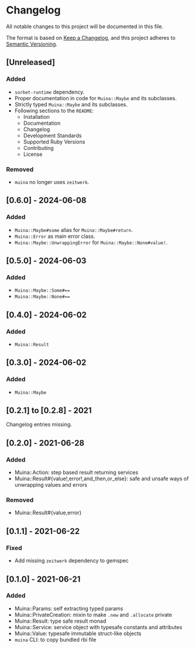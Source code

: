 # Changelog

All notable changes to this project will be documented in this file.

The format is based on [Keep a Changelog](https://keepachangelog.com/en/1.1.0/),
and this project adheres to [Semantic Versioning](https://semver.org/spec/v2.0.0.html).

## [Unreleased]
### Added
* `sorbet-runtime` dependency.
* Proper documentation in code for `Muina::Maybe` and its subclasses.
* Strictly typed `Muina::Maybe` and its subclasses.
* Following sections to the `README`: 
  * Installation
  * Documentation
  * Changelog
  * Development Standards
  * Supported Ruby Versions
  * Contributing
  * License


### Removed
* `muina` no longer uses `zeitwerk`.


## [0.6.0] - 2024-06-08
### Added
* `Muina::Maybe#some` alias for `Muina::Maybe#return`.
* `Muina::Error` as main error class.
* `Muina::Maybe::UnwrappingError` for `Muina::Maybe::None#value!`.


## [0.5.0] - 2024-06-03
### Added
* `Muina::Maybe::Some#==`
* `Muina::Maybe::None#==`


## [0.4.0] - 2024-06-02
### Added
* `Muina::Result`


## [0.3.0] - 2024-06-02
### Added
* `Muina::Maybe`


## [0.2.1] to [0.2.8] - 2021
Changelog entries missing.


## [0.2.0] - 2021-06-28
### Added
* Muina::Action: step based result returning services
* Muina::Result#{value!,error!,and_then,or_else}: safe and unsafe ways of unwrapping values and errors

### Removed
* Muina::Result#{value,error}


## [0.1.1] - 2021-06-22
### Fixed
* Add missing `zeitwerk` dependency to gemspec


## [0.1.0] - 2021-06-21
### Added
* Muina::Params: self extracting typed params
* Muina::PrivateCreation: mixin to make `.new` and `.allocate` private
* Muina::Result: type safe result monad
* Muina::Service: service object with typesafe constants and attributes
* Muina::Value: typesafe immutable struct-like objects
* `muina` CLI: to copy bundled rbi file
